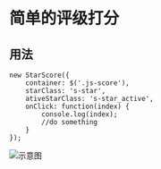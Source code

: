 # 简单的评级打分
## 用法

```
new StarScore({
    container: $('.js-score'),
    starClass: 's-star',
    ativeStarClass: 's-star_active',
    onClick: function(index) {
        console.log(index);
        //do something
    }
});
```
<img src="http://7xlxgg.com1.z0.glb.clouddn.com/test.gif" alt="示意图">
